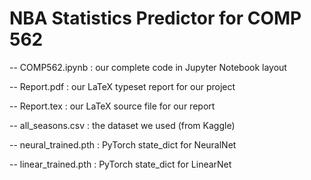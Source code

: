 # NBA Statistics Predictor for COMP 562

 -- COMP562.ipynb      : our complete code in Jupyter Notebook layout
 
 -- Report.pdf         : our LaTeX typeset report for our project
 
 -- Report.tex         : our LaTeX source file for our report
 
 -- all_seasons.csv    : the dataset we used (from Kaggle)
 
 -- neural_trained.pth : PyTorch state_dict for NeuralNet
 
 -- linear_trained.pth : PyTorch state_dict for LinearNet
